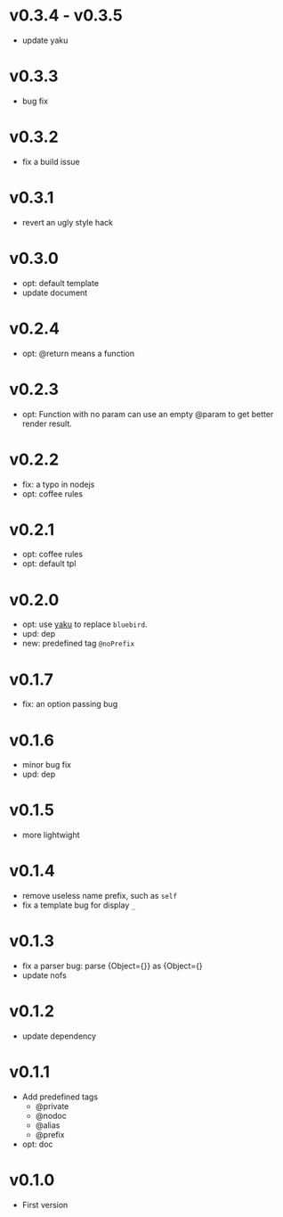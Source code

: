v0.3.4 - v0.3.5
======
- update yaku

v0.3.3
======
- bug fix

v0.3.2
======
- fix a build issue

v0.3.1
========
- revert an ugly style hack

v0.3.0
=========
- opt: default template
- update document

v0.2.4
==========
- opt: @return means a function

v0.2.3
===========
- opt: Function with no param can use an empty @param to get better render result.

v0.2.2
============
- fix: a typo in nodejs
- opt: coffee rules

v0.2.1
=============
- opt: coffee rules
- opt: default tpl

v0.2.0
=========
- opt: use [yaku](https://github.com/ysmood/yaku) to replace `bluebird`.
- upd: dep
- new: predefined tag `@noPrefix`

v0.1.7
==========
- fix: an option passing bug

v0.1.6
=========
- minor bug fix
- upd: dep

v0.1.5
==========
- more lightwight

v0.1.4
==========
- remove useless name prefix, such as `self`
- fix a template bug for display `_`

v0.1.3
=============
- fix a parser bug: parse {Object={}} as {Object={}
- update nofs

v0.1.2
==================
- update dependency

v0.1.1
===================
- Add predefined tags
    + @private
    + @nodoc
    + @alias
    + @prefix
- opt: doc

v0.1.0
====================
- First version

